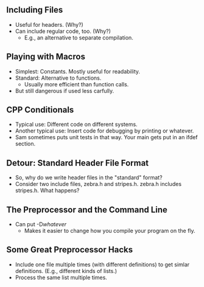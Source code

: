 Including Files
---------------

* Useful for headers. (Why?)
* Can include regular code, too. (Why?)
    * E.g., an alternative to separate compilation.

Playing with Macros
-------------------

* Simplest: Constants.  Mostly useful for readability.
* Standard: Alternative to functions.
    * Usually more efficient than function calls.
* But still dangerous if used less carfully.

CPP Conditionals
----------------

* Typical use: Different code on different systems.
* Another typical use: Insert code for debugging by printing or whatever.
* Sam sometimes puts unit tests in that way.  Your main gets put
  in an ifdef section.

Detour: Standard Header File Format
-----------------------------------

* So, why do we write header files in the "standard" format?
* Consider two include files, zebra.h and stripes.h.  zebra.h includes
  stripes.h.  What happens?

The Preprocessor and the Command Line
-------------------------------------

* Can put -D*whatever*
    * Makes it easier to change how you compile your program on the fly.

Some Great Preprocessor Hacks
-----------------------------

* Include one file multiple times (with different definitions) to
  get simlar definitions.  (E.g., different kinds of lists.)
* Process the same list multiple times.

